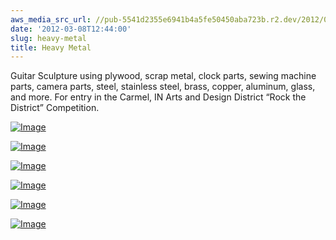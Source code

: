 ```yaml
---
aws_media_src_url: //pub-5541d2355e6941b4a5fe50450aba723b.r2.dev/2012/03/heavymetal-2.jpg
date: '2012-03-08T12:44:00'
slug: heavy-metal
title: Heavy Metal
---
```


 Guitar Sculpture using plywood, scrap metal, clock parts, sewing machine parts, camera parts, steel, stainless steel, brass, copper, aluminum, glass, and more. For entry in the Carmel, IN Arts and Design District “Rock the District” Competition.

 [![Image](//pub-5541d2355e6941b4a5fe50450aba723b.r2.dev/2012/03/heavymetal-2.jpg?w=487)](//pub-5541d2355e6941b4a5fe50450aba723b.r2.dev/2012/03/heavymetal-2.jpg)

 [![Image](//pub-5541d2355e6941b4a5fe50450aba723b.r2.dev/2012/03/heavymetal-3-lw.jpg?w=487)](//pub-5541d2355e6941b4a5fe50450aba723b.r2.dev/2012/03/heavymetal-3-lw.jpg)

 [![Image](//pub-5541d2355e6941b4a5fe50450aba723b.r2.dev/2012/03/heavymetal-detail.jpg?w=487)](//pub-5541d2355e6941b4a5fe50450aba723b.r2.dev/2012/03/heavymetal-detail.jpg)

 [![Image](//pub-5541d2355e6941b4a5fe50450aba723b.r2.dev/2012/03/heavymetal-detail2.jpg?w=487)](//pub-5541d2355e6941b4a5fe50450aba723b.r2.dev/2012/03/heavymetal-detail2.jpg)

 [![Image](//pub-5541d2355e6941b4a5fe50450aba723b.r2.dev/2012/03/heavymetal-neck.jpg?w=487)](//pub-5541d2355e6941b4a5fe50450aba723b.r2.dev/2012/03/heavymetal-neck.jpg)

 [![Image](//pub-5541d2355e6941b4a5fe50450aba723b.r2.dev/2012/03/heavymetal-side1.jpg?w=487)](//pub-5541d2355e6941b4a5fe50450aba723b.r2.dev/2012/03/heavymetal-side1.jpg)